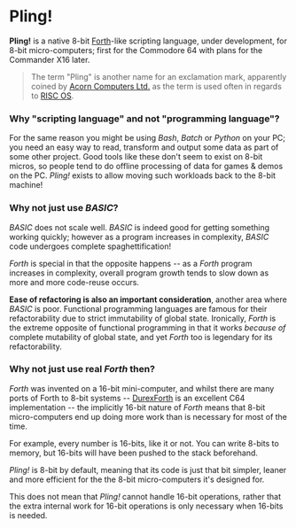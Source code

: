 Pling!
================================================================================
__Pling!__ is a native 8-bit [Forth](https://en.wikipedia.org/wiki/Forth_(programming_language))-like scripting language, under development, for 8-bit micro-computers; first for the Commodore 64 with plans for the Commander X16 later.

> The term "Pling" is another name for an exclamation mark, apparently coined by [Acorn Computers Ltd.](https://en.wikipedia.org/wiki/Acorn_Computers) as the term is used often in regards to [RISC OS](https://en.wikipedia.org/wiki/RISC_OS).

### Why "scripting language" and not "programming language"?

For the same reason you might be using _Bash_, _Batch_ or _Python_ on your PC; you need an easy way to read, transform and output some data as part of some other project. Good tools like these don't seem to exist on 8-bit micros, so people tend to do offline processing of data for games & demos on the PC. _Pling!_ exists to allow moving such workloads back to the 8-bit machine!

### Why not just use _BASIC_?

_BASIC_ does not scale well. _BASIC_ is indeed good for getting something working quickly; however as a program increases in complexity, _BASIC_ code undergoes complete spaghettification!

_Forth_ is special in that the opposite happens -- as a _Forth_ program increases in complexity, overall program growth tends to slow down as more and more code-reuse occurs.

**Ease of refactoring is also an important consideration**, another area where _BASIC_ is poor. Functional programming languages are famous for their refactorability due to strict immutability of global state. Ironically, _Forth_ is the extreme opposite of functional programming in that it works _because of_ complete mutability of global state, and yet _Forth_ too is legendary for its refactorability.

### Why not just use real _Forth_ then?

_Forth_ was invented on a 16-bit mini-computer, and whilst there are many ports of Forth to 8-bit systems -- [DurexForth](https://github.com/jkotlinski/durexforth) is an excellent C64 implementation -- the implicitly 16-bit nature of _Forth_ means that 8-bit micro-computers end up doing more work than is necessary for most of the time.

For example, every number is 16-bits, like it or not. You can write 8-bits to memory, but 16-bits will have been pushed to the stack beforehand.

_Pling!_ is 8-bit by default, meaning that its code is just that bit simpler, leaner and more efficient for the the 8-bit micro-computers it's designed for.

This does not mean that _Pling!_ cannot handle 16-bit operations, rather that the extra internal work for 16-bit operations is only necessary when 16-bits is needed.